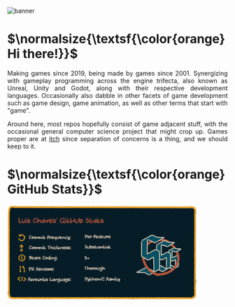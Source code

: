 ![banner](/img/banner.gif?raw=true)

# $\normalsize{\textsf{\color{orange}Hi there!}}$
<p align="justify">
  Making games since 2019, being made by games since 2001. Synergizing with gameplay programming across the engine trifecta, also known as Unreal, Unity and Godot, along with their respective development languages. 
  Occasionally also dabble in other facets of game development such as game design, game animation, as well as other terms that start with "game".
</p>

<p align="justify">
  Around here, most repos hopefully consist of game adjacent stuff, with the occasional general computer science project that might crop up. Games proper are at <a href="https://luischaves.itch.io" target="_blank">itch</a> since separation of concerns is a thing, and we should keep to it.
</p>


# $\normalsize{\textsf{\color{orange}GitHub Stats}}$
<img src="img/gh-stats.png?raw=true" width="435">

